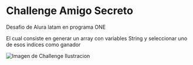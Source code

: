 # Challenge Amigo Secreto

Desafio de Alura latam en programa ONE 

El cual consiste en generar un array con variables String y seleccionar uno de esos indices como ganador

![Imagen de Challenge Ilustracion](https://raw.githubusercontent.com/MiguelJurado13/Tiendita/main/sorteo.png)
